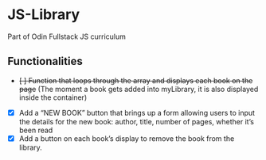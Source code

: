 # JS-Library
Part of Odin Fullstack JS curriculum

## Functionalities
- ~~[ ] Function that loops through the array and displays each book on the page~~ (The moment a book gets added into myLibrary, it is also displayed inside the container)
- [x] Add a “NEW BOOK” button that brings up a form allowing users to input the details for the new book: author, title, number of pages, whether it’s been read
- [x] Add a button on each book’s display to remove the book from the library.